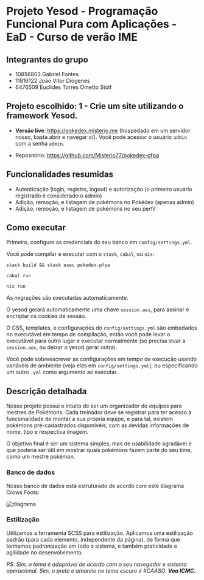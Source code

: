 # Projeto Yesod - Programação Funcional Pura com Aplicações - EaD - Curso de verão IME

## Integrantes do grupo
- 10856803 Gabriel Fontes
- 11816122 João Vitor Diógenes
- 6476509 Euclides Torres Ometto Stolf

## Projeto escolhido: 1 - Crie um site utilizando o framework Yesod.

- **Versão live**: https://pokedex.misterio.me (hospedado em um servidor nosso, basta abrir e navegar o/). Você pode acessar o usuário `admin` com a senha `admin`.

- Repositório: https://github.com/Misterio77/pokedex-pfpa

## Funcionalidades resumidas

- Autenticação (login, registro, logout) e autorização (o primeiro usuário registrado é considerado o admin)
- Adição, remoção, e listagem de pokémons no Pokédex (apenas admin)
- Adição, remoção, e listagem de pokémons no seu perfil

## Como executar
Primeiro, configure as credenciais do seu banco em `config/settings.yml`.

Você pode compilar e executar com o `stack`, `cabal`, ou `nix`:

```
stack build && stack exec pokedex-pfpa
```

```
cabal run
```

```
nix run
```

As migrações são executadas automaticamente.

O yesod gerará automaticamente uma chave `session.aes`, para assinar e
encriptar os cookies de sessão.

O CSS, templates, e configurações do `config/settings.yml` são embedados no
executável em tempo de compilação, então você pode levar o executável para
outro lugar e executar normalmente (só precisa levar a `session.aes`, ou deixar
o yesod gerar outra).

Você pode sobreescrever as configurações em tempo de execução usando variáveis
de ambiente (veja elas em `config/settings.yml`), ou especificando um outro
`.yml` como argumento ao executar.

## Descrição detalhada

Nosso projeto possui o intuito de ser um organizador de equipes para mestres de Pokémons. Cada treinador deve se registrar para ter acesso à funcionalidade de montar a sua própria equipe, e para tal, existem pokémons pré-cadastrados disponíveis, com as devidas informações de nome, tipo e respectiva imagem.

O objetivo final é ser um sistema simples, mas de usabilidade agradável e que poderia ser útil em mostrar quais pokémons fazem parte do seu time, como um mestre pokémon.

### Banco de dados
Nosso banco de dados está estruturado de acordo com este diagrama Crows Foots:

![diagrama](https://lh5.googleusercontent.com/4rOFJAhgNe0gVwuRhkXH08o-apQyspBvPBR_AHZf8xGi9OeLeqWIxqTyPfK9h6Ym8nti25-7JnUD62lpYpwYyBa66lY5h5eizFJ7R3SrfajPj0ZmuHRX_pnWNY3NzhjXZdE9LRDa)

### Estilização
Utilizamos a ferramenta SCSS para estilização. Aplicamos uma estilização padrão (para cada elemento, independente da página), de forma que tenhamos padronização em todo o sistema, e também praticidade e agilidade no desenvolvimento.

_PS: Sim, o tema é adaptável de acordo com o seu navegador e sistema operacional. Sim, o preto e amarelo no tema escuro é #CAASO. **Voa ICMC.**_
